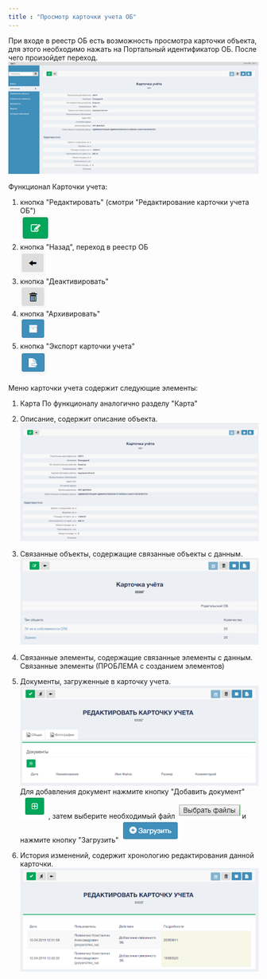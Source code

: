 ```yaml
---
title : "Просмотр карточки учета ОБ"
---
```


При входе в реестр ОБ есть возможность просмотра карточки объекта, для этого необходимо нажать на Портальный идентификатор ОБ. После чего произойдет переход.  
![](tool1.PNG)

Функционал Карточки учета:  
1. кнопка  "Редактировать" (смотри "Редактирование карточки учета ОБ")  
![](tool21.PNG)  
2. кнопка "Назад", переход в реестр ОБ  
![](tool22.PNG)	 
3. кнопка "Деактивировать"  
![](tool23.PNG)  
4. кнопка "Архивировать"  
![](tool24.PNG)  
5. кнопка "Экспорт карточки учета"  
![](tool25.PNG)

 Меню карточки учета содержит следующие элементы:

1. Карта
	По функционалу аналогично разделу "Карта"

2. Описание, содержит описание объекта.
![](tool2.PNG)
	
3. Связанные объекты, содержащие связанные объекты с данным.  
![](p3.PNG)

4. Связанные элементы, содержащие связанные элементы с данным. Связанные элементы 
(ПРОБЛЕМА с созданием элементов)

5. Документы, загруженные в карточку учета.  
![](p4.PNG)
Для добавления документ нажмите кнопку "Добавить документ" ![](p5.PNG), затем выберите необходимый файл ![](p7.PNG) и нажмите кнопку "Загрузить" ![](p6.PNG)

6. История изменений, содержит хронологию редактирования данной карточки.  
![](p8.PNG)